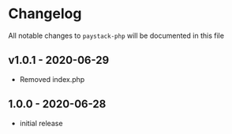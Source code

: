 # Changelog

All notable changes to `paystack-php` will be documented in this file

## v1.0.1 - 2020-06-29

- Removed index.php


## 1.0.0 - 2020-06-28

- initial release
